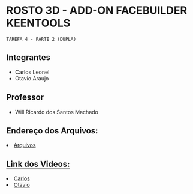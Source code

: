 # ROSTO 3D - ADD-ON FACEBUILDER KEENTOOLS

`TAREFA 4 - PARTE 2 (DUPLA)`

## Integrantes

- Carlos Leonel
- Otavio Araujo

## Professor

- Will Ricardo dos Santos Machado

## Endereço dos Arquivos:
<li><a href="arquivos">Arquivos</li>

## Link dos Videos:
<li><a href="https://www.youtube.com/watch?v=CDTNekBBsnM&ab_channel=CarlosEduardoLeonel">Carlos</li>
<li><a href="https://drive.google.com/file/d/1pSaugb48PE6np5dxtwc_YN_KEclOgi-Q/view?usp=sharing">Otavio</li>
